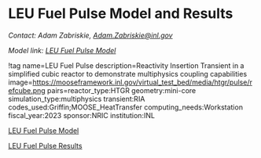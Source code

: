 # LEU Fuel Pulse Model and Results

*Contact: Adam Zabriskie, Adam.Zabriskie@inl.gov*

*Model link: [LEU Fuel Pulse Model](https://github.com/idaholab/virtual_test_bed/tree/devel/htgr/leu_pulse)*

!tag name=LEU Fuel Pulse
     description=Reactivity Insertion Transient in a simplified cubic reactor to demonstrate multiphysics coupling capabilities
     image=https://mooseframework.inl.gov/virtual_test_bed/media/htgr/pulse/refcube.png
     pairs=reactor_type:HTGR
                       geometry:mini-core
                       simulation_type:multiphysics
                       transient:RIA
                       codes_used:Griffin;MOOSE_HeatTransfer
                       computing_needs:Workstation
                       fiscal_year:2023
                       sponsor:NRIC
                       institution:INL

[LEU Fuel Pulse Model](leu_pulse/treat_leu_model.md)

[LEU Fuel Pulse Results](leu_pulse/treat_leu_results.md)
